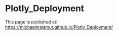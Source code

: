 # Plotly_Deployment

This page is published at: https://michaelmalamut.github.io/Plotly_Deployment/
